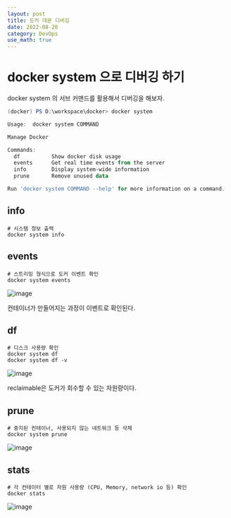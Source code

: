 ```yaml
---
layout: post
title: 도커 데몬 디버깅
date: 2022-08-20
category: DevOps
use_math: true
---
```



# docker system 으로 디버깅 하기

docker system 의 서브 커맨드를 활용해서 디버깅을 해보자.

```powershell
(docker) PS D:\workspace\docker> docker system  

Usage:  docker system COMMAND

Manage Docker

Commands:
  df          Show docker disk usage
  events      Get real time events from the server
  info        Display system-wide information
  prune       Remove unused data

Run 'docker system COMMAND --help' for more information on a command.
```


## info
```
# 시스템 정보 출력
docker system info
```

## events

```
# 스트리밍 형식으로 도커 이벤트 확인
docker system events 
```

![image](https://user-images.githubusercontent.com/61526722/185742823-fbb79d92-0bdb-464d-880a-aba2cf2724bf.png)

컨테이너가 만들어지는 과정이 이벤트로 확인된다. 

## df


```
# 디스크 사용량 확인
docker system df 
docker system df -v
```

![image](https://user-images.githubusercontent.com/61526722/185742897-12a9a3b7-6910-46f7-b667-337a6c6570fe.png)

reclaimable은 도커가 회수할 수 있는 자원량이다. 

## prune

```
# 중지된 컨테이너, 사용되지 않는 네트워크 등 삭제
docker system prune 
```


![image](https://user-images.githubusercontent.com/61526722/185742945-e340b987-eae0-4f9b-9b0c-ccbb861be459.png)

## stats


```
# 각 컨테이터 별로 자원 사용량 (CPU, Memory, network io 등) 확인
docker stats 
```

![image](https://user-images.githubusercontent.com/61526722/185742976-653c9ca7-14f3-4c81-b8df-fabd4f3fcaef.png)
